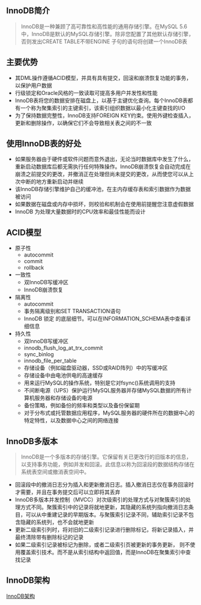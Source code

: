 ## InnoDB简介
> InnoDB是一种兼顾了高可靠性和高性能的通用存储引擎。在MySQL 5.6中，InnoDB是默认的MySQL存储引擎。除非您配置了其他默认存储引擎，否则发出CREATE TABLE不带ENGINE 子句的语句将创建一个InnoDB表

## 主要优势
* 其DML操作遵循ACID模型，并具有具有提交，回滚和崩溃恢复功能的事务，以保护用户数据
* 行级锁定和Oracle风格的一致读取可提高多用户并发性和性能
* InnoDB表将您的数据安排在磁盘上，以基于主键优化查询。每个InnoDB表都有一个称为聚集索引的主键索引，该索引组织数据以最小化主键查找的I/O
* 为了保持数据完整性，InnoDB支持FOREIGN KEY约束。使用外键检查插入，更新和删除操作，以确保它们不会导致相关表之间的不一致

## 使用InnoDB表的好处
* 如果服务器由于硬件或软件问题而意外退出，无论当时数据库中发生了什么，重新启动数据库后都无需执行任何特殊操作。InnoDB崩溃恢复会自动完成在崩溃之前提交的更改，并撤消正在处理但尚未提交的更改，从而使您可以从上次中断的地方重新启动并继续
* 该InnoDB存储引擎维护自己的缓冲池，在主内存缓存表和索引数据作为数据被访问
* 如果数据在磁盘或内存中损坏，则校验和机制会在使用前提醒您注意虚假数据
* InnoDB 为处理大量数据时的CPU效率和最佳性能而设计

## ACID模型
* 原子性
  * autocommit
  * commit
  * rollback
* 一致性
  * 双InnoDB写缓冲区
  * InnoDB崩溃恢复 
* 隔离性
  * autocommit
  * 事务隔离级别和SET TRANSACTION语句
  * InnoDB 锁定 的底层细节。可以在INFORMATION_SCHEMA表中查看详细信息 
* 持久性
  * 双InnoDB写缓冲区
  *  innodb_flush_log_at_trx_commit
  *  sync_binlog
  *  innodb_file_per_table
  *  存储设备（例如磁盘驱动器，SSD或RAID阵列）中的写缓冲区
  *  存储设备中由电池供电的高速缓存
  *  用来运行MySQL的操作系统，特别是它对fsync()系统调用的支持
  *  不间断电源（UPS）保护运行MySQL服务器并存储MySQL数据的所有计算机服务器和存储设备的电源
  *  备份策略，例如备份的频率和类型以及备份保留期
  *  对于分布式或托管数据应用程序，MySQL服务器的硬件所在的数据中心的特定特性，以及数据中心之间的网络连接

## InnoDB多版本
> InnoDB是一个多版本的存储引擎。它保留有关已更改行的旧版本的信息，以支持事务功能，例如并发和回滚。此信息以称为回滚段的数据结构存储在系统表空间或撤消表空间中。
* 回滚段中的撤消日志分为插入和更新撤消日志。插入撤消日志仅在事务回滚时才需要，并且在事务提交后可以立即将其丢弃
* InnoDB多版本并发控制（MVCC）对次级索引的处理方式与对聚簇索引的处理方式不同。聚簇索引中的记录将就地更新，其隐藏的系统列指向撤消日志条目，可以从中重建记录的早期版本。与聚簇索引记录不同，辅助索引记录不包含隐藏的系统列，也不会就地更新
* 更新二级索引列时，将对旧的二级索引记录进行删除标记，将新记录插入，并最终清除带有删除标记的记录
* 如果二级索引记录被标记为删除，或者二级索引页被更新的事务更新， 则不使用覆盖索引技术。而不是从索引结构中返回值，而是InnoDB在聚集索引中查找记录

## InnoDB架构
[InnoDB架构](https://dev.mysql.com/doc/refman/5.6/en/images/innodb-architecture.png)
